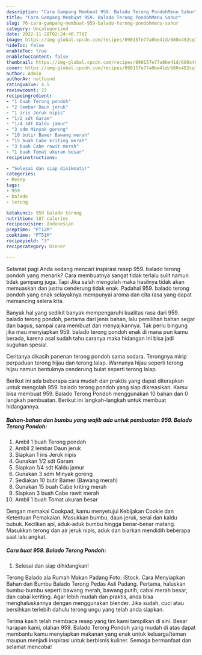 ```yaml
---
description: "Cara Gampang Membuat 959. Balado Terong PondohMenu Sahur"
title: "Cara Gampang Membuat 959. Balado Terong PondohMenu Sahur"
slug: 76-cara-gampang-membuat-959-balado-terong-pondohmenu-sahur
category: Uncategorized
date: 2022-11-28T02:24:40.778Z
image: https://img-global.cpcdn.com/recipes/890157e77a0be41d/680x482cq70/959-balado-terong-pondoh-foto-resep-utama.jpg
hideToc: false
enableToc: true
enableTocContent: false
thumbnail: https://img-global.cpcdn.com/recipes/890157e77a0be41d/680x482cq70/959-balado-terong-pondoh-foto-resep-utama.jpg
cover: https://img-global.cpcdn.com/recipes/890157e77a0be41d/680x482cq70/959-balado-terong-pondoh-foto-resep-utama.jpg
author: Admin
authorAv: notfound
ratingvalue: 4.5
reviewcount: 23
recipeingredient:
- "1 buah Terong pondoh"
- "2 lembar Daun jeruk"
- "1 iris Jeruk nipis"
- "1/2 sdt Garam"
- "1/4 sdt Kaldu jamur"
- "3 sdm Minyak goreng"
- "10 butir Bamer Bawang merah"
- "15 buah Cabe kriting merah"
- "3 buah Cabe rawit merah"
- "1 buah Tomat ukuran besar"
recipeinstructions:

- "Selesai dan siap dinikmati!"
categories:
- Resep
tags:
- 959
- balado
- terong

katakunci: 959 balado terong 
nutrition: 187 calories
recipecuisine: Indonesian
preptime: "PT12M"
cooktime: "PT51M"
recipeyield: "3"
recipecategory: Dinner

---
```



Selamat pagi Anda sedang mencari inspirasi resep 959. balado terong pondoh yang menarik? Cara membuatnya sangat tidak terlalu sulit namun tidak gampang juga. Tapi Jika salah mengolah maka hasilnya tidak akan memuaskan dan justru cenderung tidak enak. Padahal 959. balado terong pondoh yang enak selayaknya mempunyai aroma dan cita rasa yang dapat memancing selera kita.


Banyak hal yang sedikit banyak mempengaruhi kualitas rasa dari 959. balado terong pondoh, pertama dari jenis bahan, lalu pemilihan bahan segar dan bagus, sampai cara membuat dan menyajikannya. Tak perlu bingung jika mau menyiapkan 959. balado terong pondoh enak di mana pun kamu berada, karena asal sudah tahu caranya maka hidangan ini bisa jadi suguhan spesial.

Ceritanya dikasih panenan terong pondoh sama sodara. Terongnya mirip perpaduan terong hijau dan terong lalap. Warnanya hijau seperti terong hijau namun bentuknya cenderung bulat seperti terong lalap.


Berikut ini ada beberapa cara mudah dan praktis yang dapat diterapkan untuk mengolah 959. balado terong pondoh yang siap dikreasikan. Kamu bisa membuat 959. Balado Terong Pondoh menggunakan 10 bahan dan 0 langkah pembuatan. Berikut ini langkah-langkah untuk membuat hidangannya.

<!--inarticleads1-->

##### Bahan-bahan dan bumbu yang wajib ada untuk pembuatan 959. Balado Terong Pondoh:

1. Ambil 1 buah Terong pondoh
1. Ambil 2 lembar Daun jeruk
1. Siapkan 1 iris Jeruk nipis
1. Gunakan 1/2 sdt Garam
1. Siapkan 1/4 sdt Kaldu jamur
1. Gunakan 3 sdm Minyak goreng
1. Sediakan 10 butir Bamer (Bawang merah)
1. Gunakan 15 buah Cabe kriting merah
1. Siapkan 3 buah Cabe rawit merah
1. Ambil 1 buah Tomat ukuran besar


Dengan memakai Cookpad, kamu menyetujui Kebijakan Cookie dan Ketentuan Pemakaian. Masukkan bumbu, daun jeruk, serai dan kaldu bubuk. Kecilkan api, aduk-aduk bumbu hingga benar-benar matang. Masukkan terong dan air jeruk nipis, aduk dan biarkan mendidih beberapa saat lalu angkat. 

<!--inarticleads2-->

##### Cara buat 959. Balado Terong Pondoh:


1. Selesai dan siap dihidangkan!

Terong Balado ala Rumah Makan Padang Foto: iStock. Cara Menyiapkan Bahan dan Bumbu Balado Terong Pedas Asli Padang. Pertama, haluskan bumbu-bumbu seperti bawang merah, bawang putih, cabai merah besar, dan cabai keriting. Agar lebih mudah dan praktis, anda bisa menghaluskannya dengan menggunakan blender. Jika sudah, cuci atau bersihkan terlebih dahulu terong ungu yang telah anda siapkan. 

Terima kasih telah membaca resep yang tim kami tampilkan di sini. Besar harapan kami, olahan 959. Balado Terong Pondoh yang mudah di atas dapat membantu kamu menyiapkan makanan yang enak untuk keluarga/teman maupun menjadi inspirasi untuk berbisnis kuliner. Semoga bermanfaat dan selamat mencoba!
